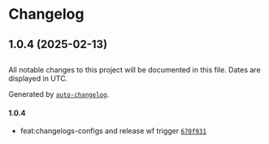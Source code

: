 # Changelog

## 1.0.4 (2025-02-13)

##

All notable changes to this project will be documented in this file. Dates are displayed in UTC.

Generated by [`auto-changelog`](https://github.com/CookPete/auto-changelog).

#### 1.0.4

- feat:changelogs-configs and release wf trigger [`670f931`](https://github.com/hkaibara/test-app-wf-release-it/commit/670f931cc4207e5f851db971ff036d2aa947aad5)
